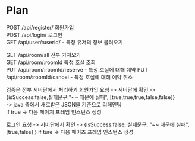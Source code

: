 # Plan

POST /api/register/ 회원가입  
POST /api/login/ 로그인  
GET /api/user/:userId/ - 특정 유저의 정보 불러오기

GET /api/room/all 전부 가져오기  
GET /api/room/:roomId 특정 호실 조회  
PUT /api/room/:roomId/reserve - 특정 호실에 대해 예약
PUT /api/room/:roomId/cancel - 특정 호실에 대해 예약 취소

검증은 전부 서버단에서 처리하기
회원가입 요청 -> 서버단에 확인 -> {isSuccess:false,실패문구:"~~ 때문에 실패", [true,true,true,false,false]}  
-> java 측에서 새로받은 JSON을 기준으로 리페인팅  
if true -> 다음 페이지 프레임 인스턴스 생성

로그인 요청 -> 서버단에서 확인 -> {isSuccess:false, 실패문구: "~~ 때문에 실패", [true,false] }
if ture -> 다음 페이즈 프레임 인스턴스 생성
